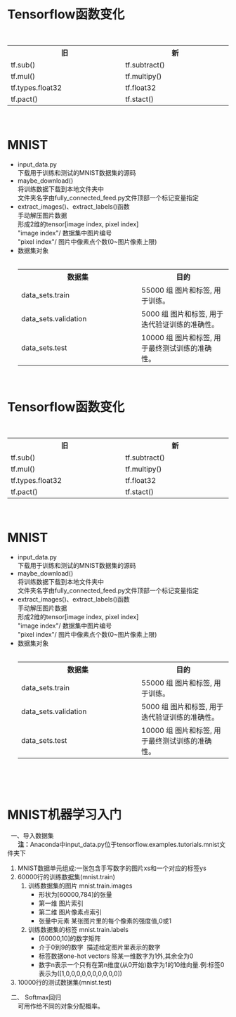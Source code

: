# Tensorflow函数变化  <div align="center">    <table>      <tr><th width="500"><b>旧</b></th><th width="500"><b>新</b></th></tr>      <tr><td>tf.sub()</td><td>tf.subtract()</td></tr>      <tr><td>tf.mul()</td><td>tf.multipy()</td></tr>      <tr><td>tf.types.float32</td><td>tf.float32</td></tr>      <tr><td>tf.pact()</td><td>tf.stact()</td></tr>    </table>  </div></br>  # MNIST  * input\_data.py         下载用于训练和测试的MNIST数据集的源码   * maybe\_download()         将训练数据下载到本地文件夹中         文件夹名字由fully\_connected_feed.py文件顶部一个标记变量指定  * extract\_images()、extract\_labels()函数         手动解压图片数据         形成2维的tensor[image index, pixel index]         "image index"/  数据集中图片编号         "pixel index"/    图片中像素点个数(0~图片像素上限)  * 数据集对象          <div align="center">          <table>            <tr><th width="500"><b>数据集</b></th><th width="500"><b>目的</b></th></tr>            <tr><td>data_sets.train</td><td>55000 组 图片和标签, 用于训练。</td></tr>            <tr><td>data_sets.validation</td><td>5000 组 图片和标签, 用于迭代验证训练的准确性。</td></tr>            <tr><td>data_sets.test</td><td>10000 组 图片和标签, 用于最终测试训练的准确性。</td></tr>          </table>        </div></br># Tensorflow函数变化  <div align="center">    <table>      <tr><th width="500"><b>旧</b></th><th width="500"><b>新</b></th></tr>      <tr><td>tf.sub()</td><td>tf.subtract()</td></tr>      <tr><td>tf.mul()</td><td>tf.multipy()</td></tr>      <tr><td>tf.types.float32</td><td>tf.float32</td></tr>      <tr><td>tf.pact()</td><td>tf.stact()</td></tr>    </table>  </div></br>    # MNIST  * input\_data.py         下载用于训练和测试的MNIST数据集的源码    * maybe\_download()         将训练数据下载到本地文件夹中         文件夹名字由fully\_connected_feed.py文件顶部一个标记变量指定  * extract\_images()、extract\_labels()函数         手动解压图片数据         形成2维的tensor[image index, pixel index]         "image index"/  数据集中图片编号         "pixel index"/    图片中像素点个数(0~图片像素上限)  * 数据集对象          <div align="center">          <table>            <tr><th width="500"><b>数据集</b></th><th width="500"><b>目的</b></th></tr>            <tr><td>data_sets.train</td><td>55000 组 图片和标签, 用于训练。</td></tr>            <tr><td>data_sets.validation</td><td>5000 组 图片和标签, 用于迭代验证训练的准确性。</td></tr>            <tr><td>data_sets.test</td><td>10000 组 图片和标签, 用于最终测试训练的准确性。</td></tr>          </table>        </div><br>          # MNIST机器学习入门      一、导入数据集<br>&nbsp;&nbsp;&nbsp;&nbsp;&nbsp; <b>注：</b>Anaconda中input_data.py位于tensorflow\.examples\.tutorials\.mnist文件夹下&nbsp;&nbsp;&nbsp;&nbsp;&nbsp; <ol><li>MNIST数据单元组成:一张包含手写数字的图片xs和一个对应的标签ys</li><li>60000行的训练数据集(mnist.train)   <ol>       <li>训练数据集的图片 mnist.train.images          <ul>              <li>形状为[60000,784]的张量</li>              <li>第一维  图片索引</li>              <li>第二维  图片像素点索引</li>              <li>张量中元素  某张图片里的每个像素的强度值,0或1</li>          </ul>      </li>      <li>训练数据集的标签 mnist.train.labels          <ul>              <li>[60000,10]的数字矩阵</li>              <li>介于0到9的数字&nbsp;&nbsp;描述给定图片里表示的数字</li>              <li>标签数据one-hot vectors 除某一维数字为1外,其余全为0</li>              <li>数字n表示一个只有在第n维度(从0开始)数字为1的10维向量.例:标签0表示为([1,0,0,0,0,0,0,0,0,0,0])</li>          </ul>      </li>   </ol></li><li>10000行的测试数据集(mnist.test)</li></ol>   二、 Softmax回归<br>&nbsp;&nbsp;&nbsp;&nbsp;&nbsp; 可用作给不同的对象分配概率。